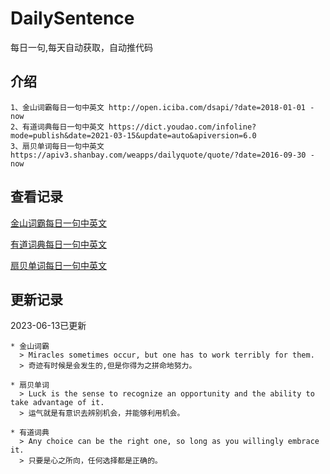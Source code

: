 # DailySentence

每日一句,每天自动获取，自动推代码

## 介绍

```
1、金山词霸每日一句中英文 http://open.iciba.com/dsapi/?date=2018-01-01 - now
2、有道词典每日一句中英文 https://dict.youdao.com/infoline?mode=publish&date=2021-03-15&update=auto&apiversion=6.0
3、扇贝单词每日一句中英文 https://apiv3.shanbay.com/weapps/dailyquote/quote/?date=2016-09-30 - now
```

## 查看记录

[金山词霸每日一句中英文](./data/iciba/)

[有道词典每日一句中英文](./data/youdao/)

[扇贝单词每日一句中英文](./data/shanbay/)

## 更新记录
2023-06-13已更新 
```
* 金山词霸
  > Miracles sometimes occur, but one has to work terribly for them.
  > 奇迹有时候是会发生的,但是你得为之拼命地努力。

* 扇贝单词
  > Luck is the sense to recognize an opportunity and the ability to take advantage of it.
  > 运气就是有意识去辨别机会，并能够利用机会。

* 有道词典
  > Any choice can be the right one, so long as you willingly embrace it.
  > 只要是心之所向，任何选择都是正确的。

```
